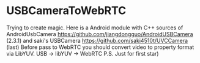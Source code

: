 # USBCameraToWebRTC
Trying to create magic.
Here is a Android module with C++ sources of AndroidUsbCamera https://github.com/jiangdongguo/AndroidUSBCamera (2.3.1) and saki's USBCamera https://github.com/saki4510t/UVCCamera (last)
Before pass to WebRTC you should convert video to property format via LibYUV. 
USB -> libYUV -> WebRTC
P.S. Just for first star)
